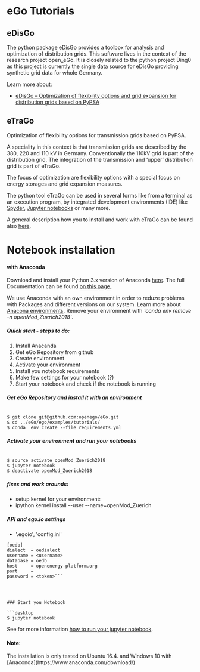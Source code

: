 # eGo Tutorials


## eDisGo
The python package eDisGo provides a toolbox for analysis and optimization of distribution grids. This software lives in the context of the research project open_eGo. It is closely related to the python project Ding0 as this project is currently the single data source for eDisGo providing synthetic grid data for whole Germany.


Learn more about:
*  [eDisGo – Optimization of flexibility options and grid expansion for distribution grids based on PyPSA](http://edisgo.readthedocs.io/en/dev/start_page.html)


## eTraGo
Optimization of flexibility options for transmission grids based on PyPSA.

A speciality in this context is that transmission grids are described by the 380, 220 and 110 kV in Germany. Conventionally the 110kV grid is part of the distribution grid. The integration of the transmission and ‘upper’ distribution grid is part of eTraGo.

The focus of optimization are flexibility options with a special focus on energy storages and grid expansion measures.


The python tool eTraGo can be used in several forms like from a terminal as an execution program, by integrated development environments (IDE) like [Spyder](https://anaconda.org/anaconda/spyder),  [Jupyter notebooks](http://jupyter.org/install) or many more.

A general description how you to install and work with eTraGo can be found also [here](http://etrago.readthedocs.io/en/latest/getting_started.html).


# Notebook installation

#### with Anaconda

Download and install your Python 3.x version of Anaconda [here](https://www.anaconda.com/download/). The full Documentation can be found [on this page.](https://docs.anaconda.com/anaconda/install/)

We use Anaconda with an own environment in order to reduze problems with Packages and different versions on our system. Learn more about [Anacona environments](https://conda.io/docs/user-guide/tasks/manage-environments.html). Remove your environment with _'conda env remove -n openMod_Zuerich2018'_.




##### Quick start - steps to do:

1. Install Anacanda
2. Get eGo Repository from github
3. Create environment
4. Activate your environment
5. Install you notebook requirements
6. Make few settings for your notebook (?)
7. Start your notebook and check if the notebook is running



##### Get eGo Repository and install it with an environment
```desktop

$ git clone git@github.com:openego/eGo.git
$ cd ../eGo/ego/examples/tutorials/
$ conda  env create --file requirements.yml
```

##### Activate your environment and run your notebooks
```desktop

$ source activate openMod_Zuerich2018
$ jupyter notebook
$ deactivate openMod_Zuerich2018

```

##### fixes and work arounds:

* setup kernel for your environment:
* ipython kernel install --user --name=openMod_Zuerich



##### API and ego.io settings

* '.egoio', 'config.ini'


```desktop
[oedb]
dialect  = oedialect
username = <username>
database = oedb
host     = openenergy-platform.org
port     =
password = <token>```




### Start you Notebook

```desktop
$ jupyter notebook
```

See for more information [how to run your jupyter notebook](https://jupyter.readthedocs.io/en/latest/running.html#running).


<h4 style="color:black;">Note:</h4>
The installation is only tested on Ubuntu 16.4. and Windows 10 with [Anaconda](https://www.anaconda.com/download/)

